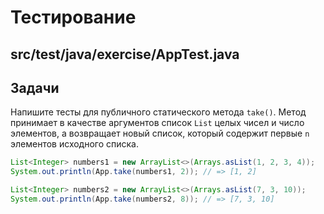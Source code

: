 # Тестирование

## src/test/java/exercise/AppTest.java

## Задачи

Напишите тесты для публичного статического метода `take()`. Метод принимает в качестве аргументов список `List` целых чисел и число элементов, а возвращает новый список, который содержит первые `n` элементов исходного списка.

```java
List<Integer> numbers1 = new ArrayList<>(Arrays.asList(1, 2, 3, 4));
System.out.println(App.take(numbers1, 2)); // => [1, 2]

List<Integer> numbers2 = new ArrayList<>(Arrays.asList(7, 3, 10));
System.out.println(App.take(numbers2, 8)); // => [7, 3, 10]
```
